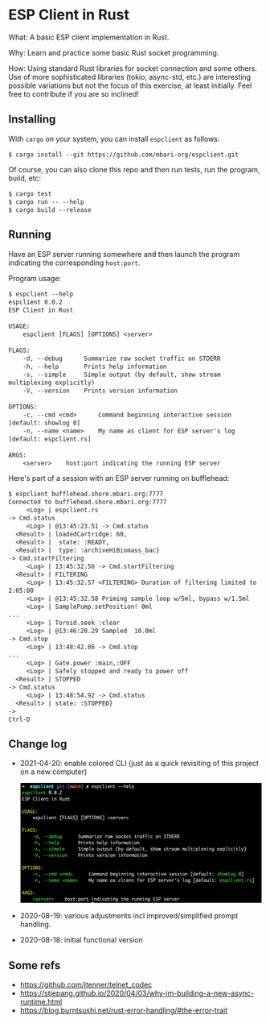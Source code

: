 # ESP Client in Rust

What: A basic ESP client implementation in Rust.

Why: Learn and practice some basic Rust socket programming.

How: Using standard Rust libraries for socket connection and some others.
Use of more sophisticated libraries (tokio, async-std, etc.) are interesting
possible variations but not the focus of this exercise, at least initially.
Feel free to contribute if you are so inclined!

## Installing

With `cargo` on your system, you can install `espclient` as follows:

```
$ cargo install --git https://github.com/mbari-org/espclient.git
```

Of course, you can also clone this repo and then run tests, run the program, build, etc:

```
$ cargo test
$ cargo run -- --help
$ cargo build --release
```


## Running

Have an ESP server running somewhere and then launch the program indicating
the corresponding `host:port`.

Program usage:

```
$ espclient --help
espclient 0.0.2
ESP Client in Rust

USAGE:
    espclient [FLAGS] [OPTIONS] <server>

FLAGS:
    -d, --debug      Summarize raw socket traffic on STDERR
    -h, --help       Prints help information
    -s, --simple     Simple output (by default, show stream multiplexing explicitly)
    -V, --version    Prints version information

OPTIONS:
    -c, --cmd <cmd>      Command beginning interactive session [default: showlog 0]
    -n, --name <name>    My name as client for ESP server's log [default: espclient.rs]

ARGS:
    <server>    host:port indicating the running ESP server
```

Here's part of a session with an ESP server running on bufflehead:

```
$ espclient bufflehead.shore.mbari.org:7777
Connected to bufflehead.shore.mbari.org:7777
     <Log> | espclient.rs
-> Cmd.status
     <Log> | @13:45:23.51 -> Cmd.status
  <Result> | loadedCartridge: 60,
  <Result> |  state: :READY,
  <Result> |  type: :archiveHiBiomass_bac}
-> Cmd.startFiltering
     <Log> | 13:45:32.56 -> Cmd.startFiltering
  <Result> | FILTERING
     <Log> | 13:45:32.57 <FILTERING> Duration of filtering limited to 2:05:00
     <Log> | @13:45:32.58 Priming sample loop w/5ml, bypass w/1.5ml
     <Log> | SamplePump.setPosition! 0ml
...
     <Log> | Toroid.seek :clear
     <Log> | @13:46:20.29 Sampled  10.0ml
-> Cmd.stop
     <Log> | 13:48:42.86 -> Cmd.stop
...
     <Log> | Gate.power :main,:OFF
     <Log> | Safely stopped and ready to power off
  <Result> | STOPPED
-> Cmd.status
     <Log> | 13:48:54.92 -> Cmd.status
  <Result> | state: :STOPPED}
->
Ctrl-D
```

## Change log

- 2021-04-20: enable colored CLI
  (just as a quick revisiting of this project on a new computer)
  
    ![](espclient-cli.png)
  
- 2020-08-19: various adjustments incl improved/simplified prompt handling.
- 2020-08-18: initial functional version

## Some refs

- https://github.com/jtenner/telnet_codec 
- https://stjepang.github.io/2020/04/03/why-im-building-a-new-async-runtime.html
- https://blog.burntsushi.net/rust-error-handling/#the-error-trait

